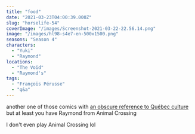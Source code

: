 ```yaml
---
title: "food"
date: "2021-03-23T04:00:39.000Z"
slug: "horselife-54"
coverImage: "/images/Screenshot-2021-03-22-22.56.14.png"
image: "/images/hl98-s4e7-en-500x1500.png"
seasons: "Season 4"
characters:
  - "Yuki"
  - "Raymond"
locations:
  - "The Void"
  - "Raymond's"
tags:
  - "François Pérusse"
  - "q&a"
---
```


another one of those comics with [an obscure reference to Québec culture](https://www.youtube.com/watch?v=z0D7nGBO_6o) but at least you have Raymond from Animal Crossing

I don't even play Animal Crossing lol
